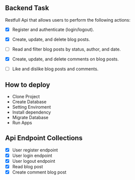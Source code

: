 ## Backend Task

Restfull Api that allows users to perform the following
actions:
- [x] Register and authenticate (login/logout).
- [x] Create, update, and delete blog posts.
- [ ] Read and filter blog posts by status, author, and date.
- [x] Create, update, and delete comments on blog posts.
- [ ] Like and dislike blog posts and comments.


## How to deploy

- Clone Project
- Create Database
- Setting Enviroment
- Install dependency
- Migrate Database
- Run Apps

## Api Endpoint Collections
- [x] User register endpoint 
- [x] User login endpoint
- [x] User logout endpoint
- [x] Read blog post
- [x] Create comment blog post
